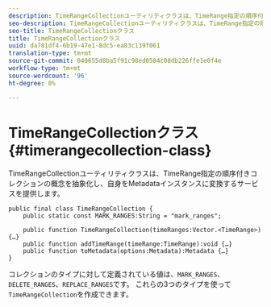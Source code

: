```yaml
---
description: TimeRangeCollectionユーティリティクラスは、TimeRange指定の順序付きコレクションの概念を抽象化し、自身をMetadataインスタンスに変換するサービスを提供します。
seo-description: TimeRangeCollectionユーティリティクラスは、TimeRange指定の順序付きコレクションの概念を抽象化し、自身をMetadataインスタンスに変換するサービスを提供します。
seo-title: TimeRangeCollectionクラス
title: TimeRangeCollectionクラス
uuid: da781df4-6b19-47e1-8dc5-ea83c139f061
translation-type: tm+mt
source-git-commit: 040655d8ba5f91c98ed0584c08db226ffe1e0f4e
workflow-type: tm+mt
source-wordcount: '96'
ht-degree: 0%

---
```



# TimeRangeCollectionクラス{#timerangecollection-class}

TimeRangeCollectionユーティリティクラスは、TimeRange指定の順序付きコレクションの概念を抽象化し、自身をMetadataインスタンスに変換するサービスを提供します。

<!--<a id="section_D87AA7BC628D458DAB12D5247AD34B41"></a>-->

```
public final class TimeRangeCollection { 
    public static const MARK_RANGES:String = "mark_ranges"; 
  
    public function TimeRangeCollection(timeRanges:Vector.<TimeRange>) {…} 
    public function addTimeRange(timeRange:TimeRange):void {…} 
    public function toMetadata(options:Metadata):Metadata {…} 
}
```

コレクションのタイプに対して定義されている値は、`MARK_RANGES`、`DELETE_RANGES`、`REPLACE_RANGES`です。 これらの3つのタイプを使って`TimeRangeCollection`を作成できます。
